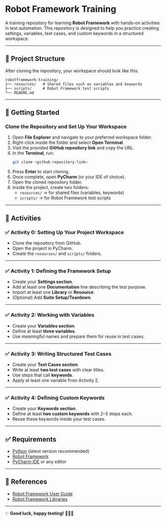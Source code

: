 # Robot Framework Training

A training repository for learning **Robot Framework** with hands-on activities in test automation. This repository is designed to help you practice creating settings, variables, test cases, and custom keywords in a structured workspace.

---

## 📂 Project Structure

After cloning the repository, your workspace should look like this:

```
robotframework-training/
├── resources/   # Shared files such as variables and keywords
├── scripts/     # Robot Framework test scripts
└── README.md
```

---

## 🚀 Getting Started

### Clone the Repository and Set Up Your Workspace
1. Open **File Explorer** and navigate to your preferred workspace folder.  
2. Right-click inside the folder and select **Open Terminal**.  
3. Visit the provided **GitHub repository link** and copy the URL.  
4. In the **Terminal**, run:  
   ```bash
   git clone <github-repository-link>
   ```
5. Press **Enter** to start cloning.  
6. Once complete, open **PyCharm** (or your IDE of choice).  
7. Open the cloned repository folder.  
8. Inside the project, create two folders:  
   - `resources/` → for shared files (variables, keywords)  
   - `scripts/` → for Robot Framework test scripts  

---

## 📝 Activities

### ✅ Activity 0: Setting Up Your Project Workspace
- Clone the repository from GitHub.  
- Open the project in PyCharm.  
- Create the `resources/` and `scripts/` folders.  

---

### ✅ Activity 1: Defining the Framework Setup
- Create your **Settings section**.  
- Add at least one **Documentation** line describing the test purpose.  
- Import at least one **Library** or **Resource**.  
- (Optional) Add **Suite Setup/Teardown**.  

---

### ✅ Activity 2: Working with Variables
- Create your **Variables section**.  
- Define at least **three variables**.  
- Use meaningful names and prepare them for reuse in test cases.  

---

### ✅ Activity 3: Writing Structured Test Cases
- Create your **Test Cases section**.  
- Write at least **two test cases** with clear titles.  
- Use steps that call **keywords**.  
- Apply at least one variable from Activity 2.  

---

### ✅ Activity 4: Defining Custom Keywords
- Create your **Keywords section**.  
- Define at least **two custom keywords** with 2–3 steps each.  
- Reuse these keywords inside your test cases.  

---

## ✅ Requirements

- [Python](https://www.python.org/downloads/) (latest version recommended)  
- [Robot Framework](https://robotframework.org/)  
- [PyCharm IDE](https://www.jetbrains.com/pycharm/) or any editor  

---

## 📖 References

- [Robot Framework User Guide](https://robotframework.org/robotframework/latest/RobotFrameworkUserGuide.html)  
- [Robot Framework Libraries](https://robotframework.org/?tab=libraries)  

---

✨ **Good luck, happy testing!** 🧑‍💻🤖  
